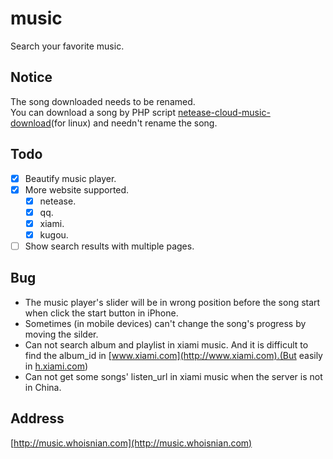 # music
Search your favorite music.  

## Notice
The song downloaded needs to be renamed.  
You can download a song by PHP script [netease-cloud-music-download](https://raw.githubusercontent.com/whoisnian/script/master/netease-cloud-music-download)(for linux) and needn't rename the song.

## Todo
- [X] Beautify music player.  
- [X] More website supported.  
  - [X] netease.  
  - [X] qq.  
  - [X] xiami.  
  - [X] kugou.  
- [ ] Show search results with multiple pages.  

## Bug
* The music player's slider will be in wrong position before the song start when click the start button in iPhone.  
* Sometimes (in mobile devices) can't change the song's progress by moving the silder.  
* Can not search album and playlist in xiami music. And it is difficult to find the album_id in [www.xiami.com](http://www.xiami.com).(But easily in [h.xiami.com](https://h.xiami.com))  
* Can not get some songs' listen_url in xiami music when the server is not in China.

## Address
[http://music.whoisnian.com](http://music.whoisnian.com)
